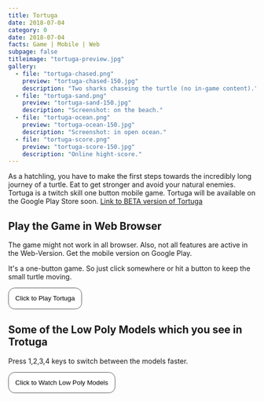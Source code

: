 ```yaml
---
title: Tortuga
date: 2018-07-04
category: 0
date: 2018-07-04
facts: Game | Mobile | Web
subpage: false
titleimage: "tortuga-preview.jpg"
gallery:
  - file: "tortuga-chased.png"
    preview: "tortuga-chased-150.jpg"
    description: "Two sharks chaseing the turtle (no in-game content)."
  - file: "tortuga-sand.png"
    preview: "tortuga-sand-150.jpg"
    description: "Screenshot: on the beach."
  - file: "tortuga-ocean.png"
    preview: "tortuga-ocean-150.jpg"
    description: "Screenshot: in open ocean."
  - file: "tortuga-score.png"
    preview: "tortuga-score-150.jpg"
    description: "Online hight-score."
---
```


As a hatchling, you have to make the first steps towards the incredibly long journey of a turtle. Eat to get stronger and avoid your natural enemies. Tortuga is a twitch skill one button mobile game. Tortuga will be available on the Google Play Store soon. 
[Link to BETA version of Tortuga](https://play.google.com/apps/testing/at.molding.tortuga)

## Play the Game in Web Browser

The game might not work in all browser. Also, not all features are active in the Web-Version. Get the mobile version on Google Play.

It's a one-button game. So just click somewhere or hit a button to keep the small turtle moving.

<script type="text/javascript" src="https://ajax.googleapis.com/ajax/libs/jquery/1.6.0/jquery.min.js"></script>
<script type="text/javascript">
$(function(){
    $('#buttonGame').click(function(){ 
        if(!$('#iframe').length) {
                $('#iframeHolderGame').html('<iframe src="tortugaGame.html" width="100%" height="700"></iframe>');
        }
    });   
});
</script>
 
<button 
style="
    border-radius: 1em;
    background-color: white;
    padding: 1em;
    border: 0.1em solid #555555;
    cursor: pointer;"
id="buttonGame">Click to Play Tortuga</button>
<div id="iframeHolderGame"></div>

## Some of the Low Poly Models which you see in Trotuga

Press 1,2,3,4 keys to switch between the models faster.

<script type="text/javascript" src="https://ajax.googleapis.com/ajax/libs/jquery/1.6.0/jquery.min.js"></script>
<script type="text/javascript">
$(function(){
    $('#buttonShow').click(function(){ 
        if(!$('#iframe').length) {
                $('#iframeHolderShow').html('<iframe src="tortugaShow.html" width="100%" height="700"></iframe>');
        }
    });   
});
</script>
 
<button 
style="
    border-radius: 1em;
    background-color: white;
    padding: 1em;
    border: 0.1em solid #555555;
    cursor: pointer;"
id="buttonShow">Click to Watch Low Poly Models</button>
<div id="iframeHolderShow"></div>
